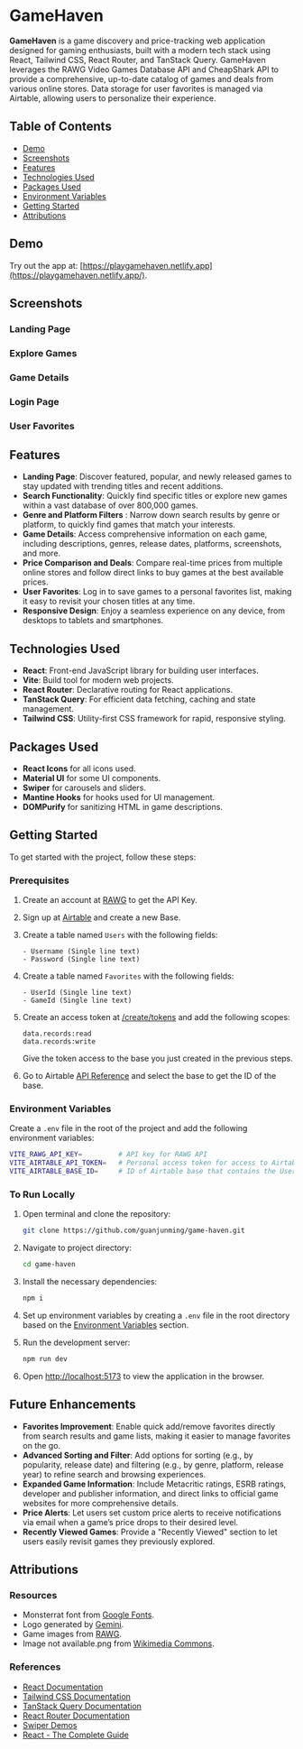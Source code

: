 # GameHaven

**GameHaven** is a game discovery and price-tracking web application designed for gaming enthusiasts, built with a modern tech stack using React, Tailwind CSS, React Router, and TanStack Query. GameHaven leverages the RAWG Video Games Database API and CheapShark API to provide a comprehensive, up-to-date catalog of games and deals from various online stores. Data storage for user favorites is managed via Airtable, allowing users to personalize their experience.

## Table of Contents

- [Demo](#demo)
- [Screenshots](#screenshots)
- [Features](#features)
- [Technologies Used](#technologies-used)
- [Packages Used](#packages-used)
- [Environment Variables](#environment-variables)
- [Getting Started](#getting-started)
- [Attributions](#attributions)

## Demo

Try out the app at: [https://playgamehaven.netlify.app](https://playgamehaven.netlify.app/).

## Screenshots

### Landing Page

### Explore Games

### Game Details

### Login Page

### User Favorites

## Features

- **Landing Page**: Discover featured, popular, and newly released games to stay updated with trending titles and recent additions.
- **Search Functionality**: Quickly find specific titles or explore new games within a vast database of over 800,000 games.
- **Genre and Platform Filters** : Narrow down search results by genre or platform, to quickly find games that match your interests.
- **Game Details**: Access comprehensive information on each game, including descriptions, genres, release dates, platforms, screenshots, and more.
- **Price Comparison and Deals**: Compare real-time prices from multiple online stores and follow direct links to buy games at the best available prices.
- **User Favorites**: Log in to save games to a personal favorites list, making it easy to revisit your chosen titles at any time.
- **Responsive Design**: Enjoy a seamless experience on any device, from desktops to tablets and smartphones.

## Technologies Used

- **React**: Front-end JavaScript library for building user interfaces.
- **Vite**: Build tool for modern web projects.
- **React Router**: Declarative routing for React applications.
- **TanStack Query**: For efficient data fetching, caching and state management.
- **Tailwind CSS**: Utility-first CSS framework for rapid, responsive styling.

## Packages Used

- **React Icons** for all icons used.
- **Material UI** for some UI components.
- **Swiper** for carousels and sliders.
- **Mantine Hooks** for hooks used for UI management.
- **DOMPurify** for sanitizing HTML in game descriptions.

## Getting Started

To get started with the project, follow these steps:

### Prerequisites

1. Create an account at [RAWG](https://rawg.io/apidocs) to get the API Key.
2. Sign up at [Airtable](https://airtable.com/) and create a new Base.
3. Create a table named `Users` with the following fields:

   ```
   - Username (Single line text)
   - Password (Single line text)
   ```

4. Create a table named `Favorites` with the following fields:

   ```
   - UserId (Single line text)
   - GameId (Single line text)
   ```

5. Create an access token at [/create/tokens](https://airtable.com/create/tokens) and add the following scopes:
   ```
   data.records:read
   data.records:write
   ```
   Give the token access to the base you just created in the previous steps.
6. Go to Airtable [API Reference](https://airtable.com/developers/web/api/introduction) and select the base to get the ID of the base.

### Environment Variables

Create a `.env` file in the root of the project and add the following environment variables:

```bash
VITE_RAWG_API_KEY=         # API key for RAWG API
VITE_AIRTABLE_API_TOKEN=   # Personal access token for access to Airtable API
VITE_AIRTABLE_BASE_ID=     # ID of Airtable base that contains the User and Favorites table
```

### To Run Locally

1. Open terminal and clone the repository:

   ```bash
   git clone https://github.com/guanjunming/game-haven.git
   ```

2. Navigate to project directory:

   ```bash
   cd game-haven
   ```

3. Install the necessary dependencies:

   ```bash
   npm i
   ```

4. Set up environment variables by creating a `.env` file in the root directory based on the [Environment Variables](#environment-variables) section.

5. Run the development server:

   ```bash
   npm run dev
   ```

6. Open [http://localhost:5173](http://localhost:5173) to view the application in the browser.

## Future Enhancements

- **Favorites Improvement**: Enable quick add/remove favorites directly from search results and game lists, making it easier to manage favorites on the go.
- **Advanced Sorting and Filter**: Add options for sorting (e.g., by popularity, release date) and filtering (e.g., by genre, platform, release year) to refine search and browsing experiences.
- **Expanded Game Information**: Include Metacritic ratings, ESRB ratings, developer and publisher information, and direct links to official game websites for more comprehensive details.
- **Price Alerts**: Let users set custom price alerts to receive notifications via email when a game’s price drops to their desired level.
- **Recently Viewed Games**: Provide a "Recently Viewed" section to let users easily revisit games they previously explored.

## Attributions

### Resources

- Monsterrat font from [Google Fonts](https://fonts.google.com/specimen/Montserrat).
- Logo generated by [Gemini](https://gemini.google.com/).
- Game images from [RAWG](https://rawg.io/).
- Image not available.png from [Wikimedia Commons](https://commons.wikimedia.org/wiki/File:Image_not_available.png).

### References

- [React Documentation](https://react.dev/)
- [Tailwind CSS Documentation](https://tailwindcss.com/docs)
- [TanStack Query Documentation](https://tanstack.com/query/latest/docs/framework/react/overview)
- [React Router Documentation](https://reactrouter.com/)
- [Swiper Demos](https://swiperjs.com/demos)
- [React - The Complete Guide](https://acad.link/reactjs)
